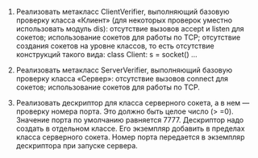 1. Реализовать метакласс ClientVerifier, выполняющий базовую проверку класса «Клиент» (для некоторых проверок уместно
   использовать модуль dis):
   отсутствие вызовов accept и listen для сокетов; использование сокетов для работы по TCP; отсутствие создания сокетов
   на уровне классов, то есть отсутствие конструкций такого вида: class Client: s = socket() ...

2. Реализовать метакласс ServerVerifier, выполняющий базовую проверку класса «Сервер»:
   отсутствие вызовов connect для сокетов; использование сокетов для работы по TCP.

3. Реализовать дескриптор для класса серверного сокета, а в нем — проверку номера порта. Это должно быть целое число (>
   =0). Значение порта по умолчанию равняется 7777. Дескриптор надо создать в отдельном классе. Его экземпляр добавить в
   пределах класса серверного сокета. Номер порта передается в экземпляр дескриптора при запуске сервера.